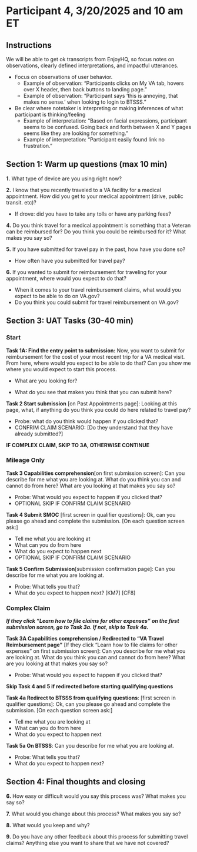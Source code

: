 # **Participant 4, 3/20/2025 and 10 am ET**


## **Instructions**

We will be able to get ok transcripts from EnjoyHQ, so focus notes on observations, clearly defined interpretations, and impactful utterances.



* Focus on observations of user behavior.
    * Example of observation: “Participants clicks on My VA tab, hovers over X header, then back buttons to landing page.”
    * Example of observation: “Participant says ‘this is annoying, that makes no sense.’ when looking to login to BTSSS.”
* Be clear where notetaker is interpreting or making inferences of what participant is thinking/feeling
    * Example of interpretation: “Based on facial expressions, participant seems to be confused. Going back and forth between X and Y pages seems like they are looking for something.”
    * Example of interpretation: “Participant easily found link no frustration.”

## **Section 1: Warm up questions (max 10 min)**

**1.** What type of device are you using right now?

   
**2.** I know that you recently traveled to a VA facility for a medical appointment.  How did you get to your medical appointment (drive, public transit. etc)? 
  -  If drove: did you have to take any tolls or have any parking fees?

   
**4.** Do you think travel for a medical appointment is something that a Veteran can be reimbursed for? Do you think you could be reimbursed for it? What makes you say so?

   
**5.** If you have submitted for travel pay in the past, how have you done so?
  - How often have you submitted for travel pay?

   
**6.** If you wanted to submit for reimbursement for traveling for your appointment, where would you expect to do that?
  - When it comes to your travel reimbursement claims, what would you expect to be able to do on VA.gov?
  - Do you think you could submit for travel reimbursement on VA.gov?



## **Section 3: UAT Tasks (30-40 min)**


### Start 

**Task 1A: Find the entry point to submission:** Now, you want to submit for reimbursement for the cost of your most recent trip for a VA medical visit.  From here, where would you expect to be able to do that?  Can you show me where you would expect to start this process.
- What are you looking for?

  
- What do you see that makes you think that you can submit here?

 

**Task 2 Start submission** [on Past Appointments page]: Looking at this page, what, if anything do you think you could do here related to travel pay?
- Probe: what do you think would happen if you clicked that?
- CONFRIM CLAIM SCENARIO: [Do they understand that  they have already submitted?] 

 **IF COMPLEX CLAIM, SKIP TO 3A, OTHERWISE CONTINUE**


### Mileage Only

**Task 3 Capabilities comprehension**[on first submission screen]: Can you describe for me what you are looking at.  What do you think you can and cannot do from here? What are you looking at that makes you say so?
-	Probe: What would you expect to happen if you clicked that?
- OPTIONAL SKIP IF CONFIRM CLAIM SCENARIO

**Task 4 Submit SMOC** [first screen in qualifier questions]:  Ok, can you please go ahead and complete the submission.  [On each question screen ask:]
- Tell me what you are looking at
- What can you do from here
- What do you expect to happen next
- OPTIONAL SKIP IF CONFIRM CLAIM SCENARIO

 **Task 5 Confirm Submission**[submission confirmation page]: Can you describe for me what you are looking at. 
- Probe: What tells you that?
- What do you expect to happen next? [KM7] [CF8] 

 
###  Complex Claim

***If they click “Learn how to file claims for other expenses” on the first submission screen, go to Task 3a. If not, skip to Task 4a.***

**Task 3A Capabilities comprehension / Redirected to “VA Travel Reimbursement page”** [If they click “Learn how to file claims for other expenses” on first submission screen]: Can you describe for me what you are looking at.  What do you think you can and cannot do from here? What are you looking at that makes you say so?
- Probe: What would you expect to happen if you clicked that?

 **Skip Task 4 and 5 if redirected before starting qualifying questions**

**Task 4a Redirect to BTSSS from qualifying questions**: [first screen in qualifier questions]:  Ok, can you please go ahead and complete the submission.  [On each question screen ask:]
- Tell me what you are looking at
- What can you do from here
- What do you expect to happen next

**Task 5a On BTSSS**: Can you describe for me what you are looking at.  
- Probe: What tells you that?
- What do you expect to happen next? 


## Section 4: Final thoughts and closing

**6.** How easy or difficult would you say this process was? What makes you say so?

**7.** What would you change about this process? What makes you say so?

**8.** What would you keep and why?

**9.** Do you have any other feedback about this process for submitting travel claims? Anything else you want to share that we have not covered?
